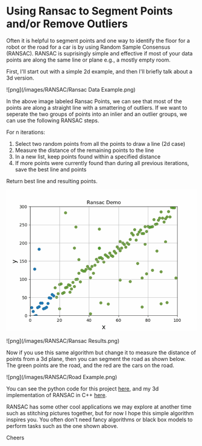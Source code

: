 # Using Ransac to Segment Points and/or Remove Outliers

Often it is helpful to segment points and one way to identify the floor for a robot or the road for a car is by using Random Sample Consensus (RANSAC). RANSAC is suprisingly simple and effective if most of your data points are along the same line or plane e.g., a mostly empty room.

First, I'll start out with a simple 2d example, and then I'll briefly talk about a 3d version.

![png](/images/RANSAC/Ransac Data Example.png)

In the above image labeled Ransac Points, we can see that most of the points are along a straight line with a smattering of outliers. If we want to seperate the two groups of points into an inlier and an outlier groups, we can use the following RANSAC steps.

For n iterations:
1. Select two random points from all the points to draw a line (2d case)
2. Measure the distance of the remaining points to the line
3. In a new list, keep points found within a specified distance
4. If more points were currently found than during all previous iterations, save the best line and points

Return best line and resulting points.

![gif](/images/RANSAC/ransac_search.gif)

![png](/images/RANSAC/Ransac Results.png)

Now if you use this same algorithm but change it to measure the distance of points from a 3d plane, then you can segment the road as shown below. The green points are the road, and the red are the cars on the road.

![png](/images/RANSAC/Road Example.png)

You can see the python code for this project <a href="https://github.com/cdurrans/cdurrans.github.io/tree/master/post_code/ransac.py">here</a>, and my 3d implementation of RANSAC in C++ <a href="https://github.com/cdurrans/SFND_Lidar_Obstacle_Detection/blob/main/src/processPointClouds.cpp">here</a>.

RANSAC has some other cool applications we may explore at another time such as stitching pictures together, but for now I hope this simple algorithm inspires you. You often don't need fancy algorithms or black box models to perform tasks such as the one shown above.

Cheers
